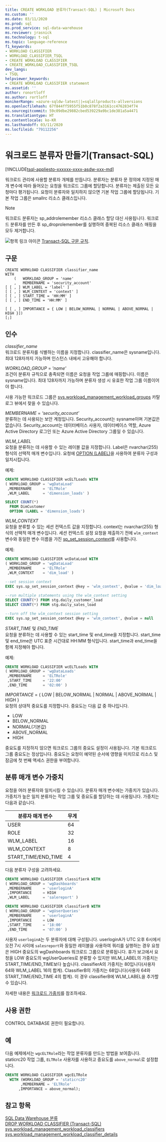 ```yaml
---
title: CREATE WORKLOAD 분류자(Transact-SQL) | Microsoft Docs
ms.custom: ''
ms.date: 03/11/2020
ms.prod: sql
ms.prod_service: sql-data-warehouse
ms.reviewer: jrasnick
ms.technology: t-sql
ms.topic: language-reference
f1_keywords:
- WORKLOAD CLASSIFIER
- WORKLOAD_CLASSIFIER_TSQL
- CREATE WORKLOAD CLASSIFIER
- CREATE_WORKLOAD_CLASSIFIER_TSQL
dev_langs:
- TSQL
helpviewer_keywords:
- CREATE WORKLOAD CLASSIFIER statement
ms.assetid: ''
author: ronortloff
ms.author: rortloff
monikerRange: =azure-sqldw-latest||=sqlallproducts-allversions
ms.openlocfilehash: 67f844ff5955f51b0c878f2a3161cc4762834f74
ms.sourcegitcommit: 59c09dbe29882cbed539229a9bc1de381a5a4471
ms.translationtype: HT
ms.contentlocale: ko-KR
ms.lasthandoff: 03/11/2020
ms.locfileid: "79112256"
---
```

# <a name="create-workload-classifier-transact-sql"></a>워크로드 분류자 만들기(Transact-SQL)

[!INCLUDE[tsql-appliesto-xxxxxx-xxxx-asdw-xxx-md](../../includes/tsql-appliesto-xxxxxx-xxxx-asdw-xxx-md.md)]

워크로드 관리에 사용할 분류자 개체를 만듭니다.  분류자는 분류자 문 정의에 지정된 매개 변수에 따라 들어오는 요청을 워크로드 그룹에 할당합니다.  분류자는 제출된 모든 요청마다 평가됩니다.  요청이 분류자와 일치하지 않으면 기본 작업 그룹에 할당됩니다.  기본 작업 그룹은 smallrc 리소스 클래스입니다.

> [!NOTE]
> 워크로드 분류자는 sp_addrolemember 리소스 클래스 할당 대신 사용됩니다.  워크로드 분류자를 만든 후 sp_droprolemember를 실행하여 중복된 리소스 클래스 매핑을 모두 제거합니다.

 ![항목 링크 아이콘](../../database-engine/configure-windows/media/topic-link.gif "항목 링크 아이콘") [Transact-SQL 구문 규칙](../../t-sql/language-elements/transact-sql-syntax-conventions-transact-sql.md).  
  
## <a name="syntax"></a>구문

```
CREATE WORKLOAD CLASSIFIER classifier_name  
WITH  
    (   WORKLOAD_GROUP = 'name'  
    ,   MEMBERNAME = 'security_account' 
[ [ , ] WLM_LABEL = 'label' ]  
[ [ , ] WLM_CONTEXT = 'context' ]  
[ [ , ] START_TIME = 'HH:MM' ]  
[ [ , ] END_TIME = 'HH:MM' ]  
  
[ [ , ] IMPORTANCE = { LOW | BELOW_NORMAL | NORMAL | ABOVE_NORMAL | HIGH }]) 
[;]
```

## <a name="arguments"></a>인수

 *classifier_name*  
 워크로드 분류자를 식별하는 이름을 지정합니다.  classifier_name은 sysname입니다.  최대 128자까지 가능하며 인스턴스 내에서 고유해야 합니다.

 *WORKLOAD_GROUP* =  *'name'*    
 조건이 분류자 규칙으로 충족되면 이름은 요청을 작업 그룹에 매핑합니다.  이름은 sysname입니다.  최대 128자까지 가능하며 분류자 생성 시 유효한 작업 그룹 이름이어야 합니다.

 사용 가능한 워크로드 그룹은 [sys.workload_management_workload_groups](../../relational-databases/system-catalog-views/sys-workload-management-workload-groups-transact-sql.md) 카탈로그 뷰에서 찾을 수 있습니다.

 *MEMBERNAME* =  *‘security_account’*     
 분류하는 데 사용되는 보안 계정입니다.  Security_account는 sysname이며 기본값은 없습니다. Security_account는 데이터베이스 사용자, 데이터베이스 역할, Azure Active Directory 로그인 또는 Azure Active Directory 그룹일 수 있습니다.
 
 *WLM_LABEL*   
 요청을 분류하는 데 사용할 수 있는 레이블 값을 지정합니다.  Label은 nvarchar(255) 형식의 선택적 매개 변수입니다.  요청에 [OPTION (LABEL)](/azure/sql-data-warehouse/sql-data-warehouse-develop-label)을 사용하여 분류자 구성과 일치시킵니다.

예제:

```sql
CREATE WORKLOAD CLASSIFIER wcELTLoads WITH  
( WORKLOAD_GROUP = 'wgDataLoad'
 ,MEMBERNAME     = 'ELTRole'  
 ,WLM_LABEL      = 'dimension_loads' )

SELECT COUNT(*) 
  FROM DimCustomer
  OPTION (LABEL = 'dimension_loads')
```

*WLM_CONTEXT*  
요청을 분류할 수 있는 세션 컨텍스트 값을 지정합니다.  context는 nvarchar(255) 형식의 선택적 매개 변수입니다.  세션 컨텍스트 설정 요청을 제출하기 전에 `wlm_context` 변수와 동일한 변수 이름을 가진 [sp_set_session_context](../../relational-databases/system-stored-procedures/sp-set-session-context-transact-sql.md?view=azure-sqldw-latest)를 사용합니다.

예제:

```sql
CREATE WORKLOAD CLASSIFIER wcDataLoad WITH  
( WORKLOAD_GROUP = 'wgDataLoad'
 ,MEMBERNAME     = 'ELTRole'
 ,WLM_CONTEXT    = 'dim_load' )
 
--set session context
EXEC sys.sp_set_session_context @key = 'wlm_context', @value = 'dim_load'

--run multiple statements using the wlm_context setting
SELECT COUNT(*) FROM stg.daily_customer_load
SELECT COUNT(*) FROM stg.daily_sales_load

--turn off the wlm_context session setting
EXEC sys.sp_set_session_context @key = 'wlm_context', @value = null
```

*START_TIME* 및 *END_TIME*  
요청을 분류하는 데 사용할 수 있는 start_time 및 end_time을 지정합니다.  start_time 및 end_time은 UTC 표준 시간대로 HH:MM 형식입니다.  start_time과 end_time을 함께 지정해야 합니다.

예제:

```sql
CREATE WORKLOAD CLASSIFIER wcELTLoads WITH  
( WORKLOAD_GROUP = 'wgDataLoads'
 ,MEMBERNAME     = 'ELTRole'  
 ,START_TIME     = '22:00'
 ,END_TIME       = '02:00' )
```

*IMPORTANCE* = { LOW | BELOW_NORMAL | NORMAL | ABOVE_NORMAL | HIGH }  
요청의 상대적 중요도를 지정합니다.  중요도는 다음 값 중 하나입니다.

- LOW
- BELOW_NORMAL
- NORMAL(기본값)
- ABOVE_NORMAL
- HIGH  

중요도를 지정하지 않으면 워크로드 그룹의 중요도 설정이 사용됩니다.  기본 워크로드 그룹 중요도는 정상입니다.  중요도는 요청이 예약된 순서에 영향을 미치므로 리소스 및 잠금에 첫 번째 액세스 권한을 부여합니다.

## <a name="classification-parameter-weighting"></a>분류 매개 변수 가중치

요청을 여러 분류자와 일치시킬 수 있습니다.  분류자 매개 변수에는 가중치가 있습니다.  가중치가 높은 일치 분류자는 작업 그룹 및 중요도를 할당하는 데 사용됩니다.  가중치는 다음과 같습니다.

|분류자 매개 변수 |무게   |
|---------------------|---------|
|USER                 |64       |
|ROLE                 |32       |
|WLM_LABEL            |16       |
|WLM_CONTEXT          |8        |
|START_TIME/END_TIME  |4        |

다음 분류자 구성을 고려하세요.

```sql
CREATE WORKLOAD CLASSIFIER classifierA WITH  
( WORKLOAD_GROUP = 'wgDashboards'  
 ,MEMBERNAME     = 'userloginA'
 ,IMPORTANCE     = HIGH
 ,WLM_LABEL      = 'salereport' )

CREATE WORKLOAD CLASSIFIER classifierB WITH  
( WORKLOAD_GROUP = 'wgUserQueries'  
 ,MEMBERNAME     = 'userloginA'
 ,IMPORTANCE     = LOW
 ,START_TIME     = '18:00'
 ,END_TIME       = '07:00' )
```

사용자 `userloginA`는 두 분류자에 대해 구성됩니다.  userloginA가 UTC 오후 6시에서 오전 7시 사이에 `salesreport`와 동일한 레이블을 사용하여 쿼리를 실행하는 경우 요청은 HIGH 중요도의 wgDashboards 워크로드 그룹으로 분류됩니다.  휴가 보고에서 요청을 LOW 중요도의 wgUserQueries로 분류할 수 있지만 WLM_LABEL의 가중치는 START_TIME/END_TIME보다 높습니다.  classifierA의 가중치는 80입니다(사용자 64와 WLM_LABEL 16의 합계).  ClassifierB의 가중치는 68입니다(사용자 64와 START_TIME/END_TIME 4의 합계).  이 경우 classifierB에 WLM_LABEL을 추가할 수 있습니다.

 자세한 내용은 [워크로드 가중치](/azure/sql-data-warehouse/sql-data-warehouse-workload-classification#classification-weighting)를 참조하세요.

## <a name="permissions"></a>사용 권한

 CONTROL DATABASE 권한이 필요합니다.  
  
## <a name="examples"></a>예

 다음 예제에서는 `wgcELTRole`라는 작업 분류자를 만드는 방법을 보여줍니다. staticrc20 작업 그룹, `ELTRole` 사용자를 사용하고 중요도를 `above_normal`로 설정합니다.

```sql
CREATE WORKLOAD CLASSIFIER wgcELTRole
  WITH (WORKLOAD_GROUP = 'staticrc20'
       ,MEMBERNAME = 'ELTRole'
      ,IMPORTANCE = above_normal);
```

## <a name="see-also"></a>참고 항목

[SQL Data Warehouse 분류](/azure/sql-data-warehouse/sql-data-warehouse-workload-classification)</br>
[DROP WORKLOAD CLASSIFIER &#40;Transact-SQL&#41;](../../t-sql/statements/drop-workload-classifier-transact-sql.md)</br>
[sys.workload_management_workload_classifiers](../../relational-databases/system-catalog-views/sys-workload-management-workload-classifiers-transact-sql.md)</br>
[sys.workload_management_workload_classifier_details](../../relational-databases/system-catalog-views/sys-workload-management-workload-classifier-details-transact-sql.md)

